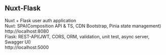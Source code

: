 ## Nuxt-Flask
Nuxt + Flask user auth application  
Nuxt: SPA(Composition API & TS, CDN Bootstrap, Pinia state management)  
http://localhost:8080  
Flask: REST-API(JWT, CORS, ORM, validation, unit test, async server, Swagger UI)  
http://localhost:5000

